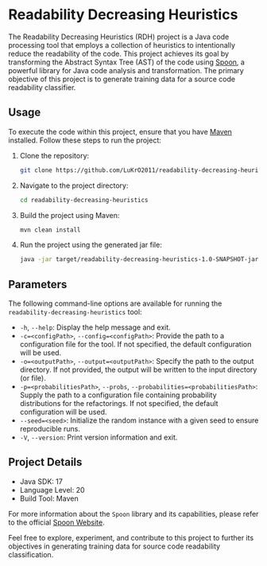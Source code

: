 # Readability Decreasing Heuristics

The Readability Decreasing Heuristics (RDH) project is a Java code processing tool that employs a collection of
heuristics to intentionally reduce the readability of the code. This project achieves its goal by transforming the
Abstract Syntax Tree (AST) of the code using [Spoon](https://github.com/LuKrO2011/spoon.git), a powerful library for
Java code analysis and transformation. The primary objective of this project is to generate training data for a source
code readability classifier.

## Usage

To execute the code within this project, ensure that you have [Maven](https://maven.apache.org/) installed. Follow these
steps to run the project:

1. Clone the repository:
   ```bash
   git clone https://github.com/LuKrO2011/readability-decreasing-heuristics.git

2. Navigate to the project directory:
   ```bash
   cd readability-decreasing-heuristics
   ```
   
3. Build the project using Maven:
   ```bash
   mvn clean install
   ```
   
4. Run the project using the generated jar file:
   ```bash
   java -jar target/readability-decreasing-heuristics-1.0-SNAPSHOT-jar-with-dependencies.jar <input-path> -o <output-path>
    ```

## Parameters

The following command-line options are available for running the `readability-decreasing-heuristics` tool:

- `-h`, `--help`: Display the help message and exit.
- `-c=<configPath>`, `--config=<configPath>`: Provide the path to a configuration file for the tool. If not specified, the default configuration will be used.
- `-o=<outputPath>`, `--output=<outputPath>`: Specify the path to the output directory. If not provided, the output will be written to the input directory (or file).
- `-p=<probabilitiesPath>`, `--probs`, `--probabilities=<probabilitiesPath>`: Supply the path to a configuration file containing probability distributions for the refactorings. If not specified, the default configuration will be used.
- `--seed=<seed>`: Initialize the random instance with a given seed to ensure reproducible runs.
- `-V`, `--version`: Print version information and exit.

## Project Details

- Java SDK: 17
- Language Level: 20
- Build Tool: Maven

For more information about the `Spoon` library and its capabilities, please refer to the official [Spoon Website](https://spoon.gforge.inria.fr).

Feel free to explore, experiment, and contribute to this project to further its objectives in generating training data for source code readability classification.

